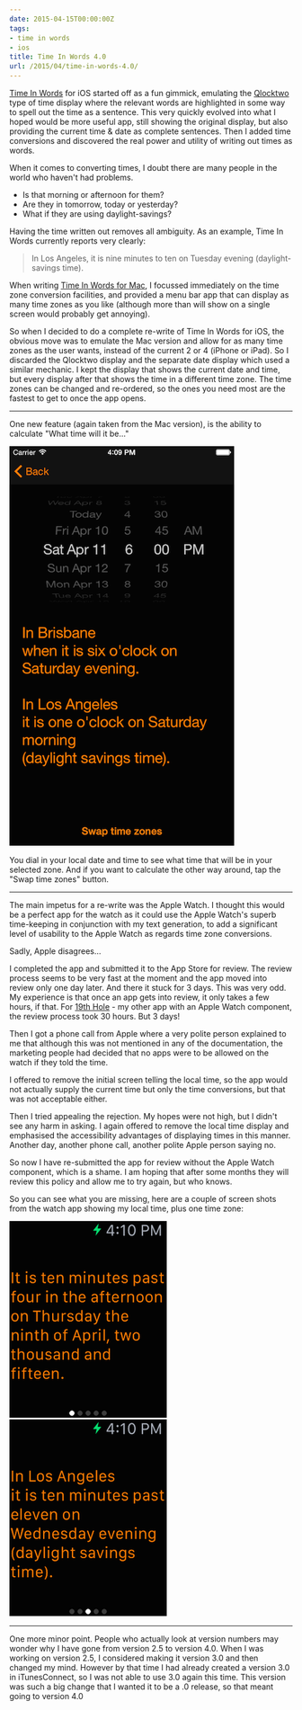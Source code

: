 ```yaml
---
date: 2015-04-15T00:00:00Z
tags:
- time in words
- ios
title: Time In Words 4.0
url: /2015/04/time-in-words-4.0/
---
```


[Time In Words][1] for iOS started off as a fun gimmick, emulating the
[Qlocktwo][2] type of time display where the relevant words are highlighted in
some way to spell out the time as a sentence. This very quickly evolved into
what I hoped would be more useful app, still showing the original display, but
also providing the current time & date as complete sentences. Then I added time
conversions and discovered the real power and utility of writing out times as
words.

When it comes to converting times, I doubt there are many people in the world
who haven't had problems.

* Is that morning or afternoon for them?
* Are they in tomorrow, today or yesterday?
* What if they are using daylight-savings?

Having the time written out removes all ambiguity. As an example, Time In Words
currently reports very clearly:

> In Los Angeles, it is nine minutes to ten on Tuesday evening (daylight-savings
> time).

When writing [Time In Words for Mac][3], I focussed immediately on the time zone
conversion facilities, and provided a menu bar app that can display as many time
zones as you like (although more than will show on a single screen would
probably get annoying).

So when I decided to do a complete re-write of Time In Words for iOS, the
obvious move was to emulate the Mac version and allow for as many time zones as
the user wants, instead of the current 2 or 4 (iPhone or iPad). So I discarded
the Qlocktwo display and the separate date display which used a similar
mechanic. I kept the display that shows the current date and time, but every
display after that shows the time in a different time zone. The time zones can
be changed and re-ordered, so the ones you need most are the fastest to get to
once the app opens.

---

One new feature (again taken from the Mac version), is the ability to calculate
"What time will it be..."

![What time](/images/TiW_what_time.png)

You dial in your local date and time to see what time that will be in your
selected zone. And if you want to calculate the other way around, tap the "Swap
time zones" button.

---

The main impetus for a re-write was the Apple Watch. I thought this would be a
perfect app for the watch as it could use the Apple Watch's superb time-keeping
in conjunction with my text generation, to add a significant level of usability
to the Apple Watch as regards time zone conversions.

Sadly, Apple disagrees…

I completed the app and submitted it to the App Store for review. The review
process seems to be very fast at the moment and the app moved into review only
one day later. And there it stuck for 3 days. This was very odd. My experience
is that once an app gets into review, it only takes a few hours, if that. For
[19th Hole][4] - my other app with an Apple Watch component, the review process
took 30 hours. But 3 days!

Then I got a phone call from Apple where a very polite person explained to me
that although this was not mentioned in any of the documentation, the marketing
people had decided that no apps were to be allowed on the watch if they told the
time.

I offered to remove the initial screen telling the local time, so the app would
not actually supply the current time but only the time conversions, but that was
not acceptable either.

Then I tried appealing the rejection. My hopes were not high, but I didn't see
any harm in asking. I again offered to remove the local time display and
emphasised the accessibility advantages of displaying times in this manner.
Another day, another phone call, another polite Apple person saying no.

So now I have re-submitted the app for review without the Apple Watch component,
which is a shame. I am hoping that after some months they will review this
policy and allow me to try again, but who knows.

So you can see what you are missing, here are a couple of screen shots from the
watch app showing my local time, plus one time zone:

![Local time](/images/Watch_1.png)
<span class="float_right">![Converted time](/images/Watch_2.png)</span>

---

One more minor point. People who actually look at version numbers may wonder why
I have gone from version 2.5 to version 4.0. When I was working on version 2.5,
I considered making it version 3.0 and then changed my mind. However by that
time I had already created a version 3.0 in iTunesConnect, so I was not able to
use 3.0 again this time. This version was such a big change that I wanted it to
be a .0 release, so that meant going to version 4.0

[1]: /time-in-words/
[2]: http://www.qlocktwo.com/
[3]: /time-in-words-for-mac/
[4]: /19th-hole/
